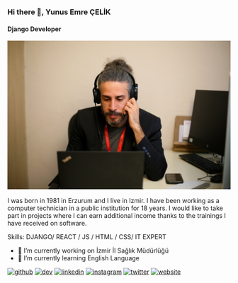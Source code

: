 ### Hi there 👋, Yunus Emre ÇELİK
#### Django Developer
![Django Developer](https://github.com/Yalanguz/yalanguz.github.io/blob/main/img/prfl2.JPG?raw=true)

I was born in 1981 in Erzurum and I live in Izmir. I have been working as a computer technician in a public institution for 18 years. I would like to take part in projects where I can earn additional income thanks to the trainings I have received on software.

Skills: DJANGO/ REACT / JS / HTML / CSS/ IT EXPERT

- 🔭 I’m currently working on İzmir İl Sağlık Müdürlüğü 
- 🌱 I’m currently learning English Language 


[<img src='https://cdn.jsdelivr.net/npm/simple-icons@3.0.1/icons/github.svg' alt='github' height='40'>](https://github.com/Yalanguz)  [<img src='https://cdn.jsdelivr.net/npm/simple-icons@3.0.1/icons/dev-dot-to.svg' alt='dev' height='40'>](https://dev.to/Yalanguz)  [<img src='https://cdn.jsdelivr.net/npm/simple-icons@3.0.1/icons/linkedin.svg' alt='linkedin' height='40'>](https://www.linkedin.com/in/https://www.linkedin.com/in/yunusemrece/)  [<img src='https://cdn.jsdelivr.net/npm/simple-icons@3.0.1/icons/instagram.svg' alt='instagram' height='40'>](https://www.instagram.com/y.emre.ce/)  [<img src='https://cdn.jsdelivr.net/npm/simple-icons@3.0.1/icons/twitter.svg' alt='twitter' height='40'>](https://twitter.com/masalx)  [<img src='https://cdn.jsdelivr.net/npm/simple-icons@3.0.1/icons/icloud.svg' alt='website' height='40'>](https://yalanguz.github.io/)  

